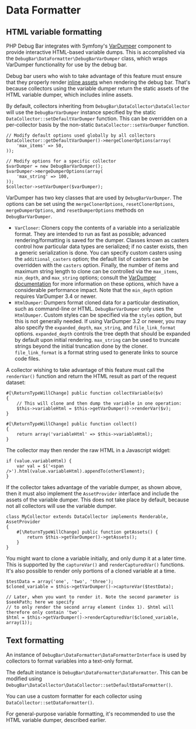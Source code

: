 # Data Formatter

## HTML variable formatting

PHP Debug Bar integrates with Symfony's
[VarDumper](https://symfony.com/doc/current/components/var_dumper.html) component to provide
interactive HTML-based variable dumps. This is accomplished via the
`DebugBar\DataFormatter\DebugBarVarDumper` class, which wraps VarDumper functionality for use by the
debug bar.

Debug bar users who wish to take advantage of this feature must ensure that they properly render
[inline assets](rendering.html#assets) when rendering the debug bar. That's because collectors
using the variable dumper return the static assets of the HTML variable dumper, which includes
inline assets.

By default, collectors inheriting from `DebugBar\DataCollector\DataCollector` will use the
`DebugBarVarDumper` instance specified by the static `DataCollector::setDefaultVarDumper` function.
This can be overridden on a per-collector basis by the non-static `DataCollector::setVarDumper`
function.

    // Modify default options used globally by all collectors
    DataCollector::getDefaultVarDumper()->mergeClonerOptions(array(
        'max_items' => 50,
    ));

    // Modify options for a specific collector
    $varDumper = new DebugBarVarDumper();
    $varDumper->mergeDumperOptions(array(
        'max_string' => 100,
    ));
    $collector->setVarDumper($varDumper);

VarDumper has two key classes that are used by `DebugBarVarDumper`. The options can be set using
the `mergeClonerOptions`, `resetClonerOptions`, `mergeDumperOptions`, and `resetDumperOptions`
methods on `DebugBarVarDumper`.

 - `VarCloner`: Cloners copy the contents of a variable into a serializable format. They are
   intended to run as fast as possible; advanced rendering/formatting is saved for the dumper.
   Classes known as casters control how particular data types are serialized; if no caster exists,
   then a generic serialization is done. You can specify custom casters using the
   `additional_casters` option; the default list of casters can be overridden with the `casters`
   option. Finally, the number of items and maximum string length to clone can be controlled via the
   `max_items`, `min_depth`, and `max_string` options; consult the
   [VarDumper documentation](https://symfony.com/doc/current/components/var_dumper/advanced.html)
   for more information on these options, which have a considerable performance impact. Note that
   the `min_depth` option requires VarDumper 3.4 or newer.
 - `HtmlDumper`: Dumpers format cloned data for a particular destination, such as command-line or
   HTML. `DebugBarVarDumper` only uses the `HtmlDumper`. Custom styles can be specified via the
   `styles` option, but this is not generally needed. If using VarDumper 3.2 or newer, you may also
   specify the `expanded_depth`, `max_string`, and `file_link_format` options. `expanded_depth`
   controls the tree depth that should be expanded by default upon initial rendering. `max_string`
   can be used to truncate strings beyond the initial truncation done by the cloner.
   `file_link_format` is a format string used to generate links to source code files.

A collector wishing to take advantage of this feature must call the `renderVar()` function and
return the HTML result as part of the request dataset:

    #[\ReturnTypeWillChange] public function collectVariable($v)
    {
        // This will clone and then dump the variable in one operation:
        $this->variableHtml = $this->getVarDumper()->renderVar($v);
    }

    #[\ReturnTypeWillChange] public function collect()
    {
        return array('variableHtml' => $this->variableHtml);
    }

The collector may then render the raw HTML in a Javascript widget:

    if (value.variableHtml) {
        var val = $('<span />').html(value.variableHtml).appendTo(otherElement);
    }

If the collector takes advantage of the variable dumper, as shown above, then it must also
implement the `AssetProvider` interface and include the assets of the variable dumper. This does
not take place by default, because not all collectors will use the variable dumper.

    class MyCollector extends DataCollector implements Renderable, AssetProvider
    {
        #[\ReturnTypeWillChange] public function getAssets() {
            return $this->getVarDumper()->getAssets();
        }
    }

You might want to clone a variable initially, and only dump it at a later time. This is supported by
the `captureVar()` and `renderCapturedVar()` functions. It's also possible to render only portions
of a cloned variable at a time.

    $testData = array('one', 'two', 'three');
    $cloned_variable = $this->getVarDumper()->captureVar($testData);

    // Later, when you want to render it. Note the second parameter is $seekPath; here we specify
    // to only render the second array element (index 1). $html will therefore only contain 'two'.
    $html = $this->getVarDumper()->renderCapturedVar($cloned_variable, array(1));

## Text formatting

An instance of `DebugBar\DataFormatter\DataFormatterInterface` is used by collectors to
format variables into a text-only format.

The default instance is `DebugBar\DataFormatter\DataFormatter`. This can be modified
using `DebugBar\DataCollector\DataCollector::setDefaultDataFormatter()`.

You can use a custom formatter for each collector using `DataCollector::setDataFormatter()`.

For general-purpose variable formatting, it's recommended to use the HTML variable dumper, described
earlier.
